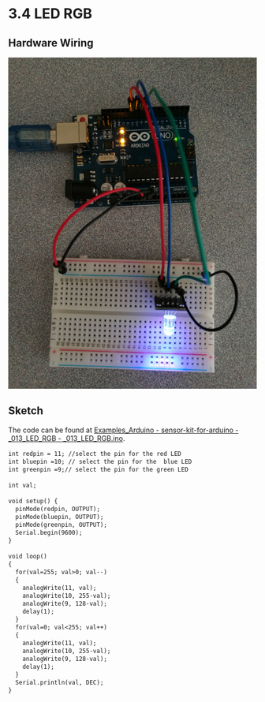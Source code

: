# 3.4 LED RGB

## Hardware Wiring

![LED RGB](../../Examples/sensor-kit-for-arduino/013_led_rgb.jpg)


## Sketch

The code can be found at [Examples_Arduino - sensor-kit-for-arduino - _013_LED_RGB - _013_LED_RGB.ino](https://github.com/LongerVisionRobot/Examples_Arduino/blob/master/sensor-kit-for-arduino/_013_LED_RGB/_013_LED_RGB.ino).
```
int redpin = 11; //select the pin for the red LED
int bluepin =10; // select the pin for the  blue LED
int greenpin =9;// select the pin for the green LED

int val;

void setup() {
  pinMode(redpin, OUTPUT);
  pinMode(bluepin, OUTPUT);
  pinMode(greenpin, OUTPUT);
  Serial.begin(9600);
}

void loop() 
{
  for(val=255; val>0; val--)
  {
    analogWrite(11, val);
    analogWrite(10, 255-val);
    analogWrite(9, 128-val);
    delay(1); 
  }
  for(val=0; val<255; val++)
  {
    analogWrite(11, val);
    analogWrite(10, 255-val);
    analogWrite(9, 128-val);
    delay(1); 
  }
  Serial.println(val, DEC);
}
```